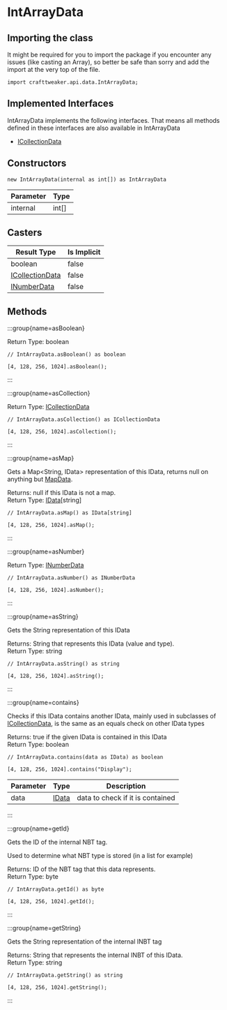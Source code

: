 # IntArrayData

## Importing the class

It might be required for you to import the package if you encounter any issues (like casting an Array), so better be safe than sorry and add the import at the very top of the file.
```zenscript
import crafttweaker.api.data.IntArrayData;
```


## Implemented Interfaces
IntArrayData implements the following interfaces. That means all methods defined in these interfaces are also available in IntArrayData

- [ICollectionData](/vanilla/api/data/ICollectionData)

## Constructors


```zenscript
new IntArrayData(internal as int[]) as IntArrayData
```
| Parameter | Type  |
|-----------|-------|
| internal  | int[] |



## Casters

|                     Result Type                      | Is Implicit |
|------------------------------------------------------|-------------|
| boolean                                              | false       |
| [ICollectionData](/vanilla/api/data/ICollectionData) | false       |
| [INumberData](/vanilla/api/data/INumberData)         | false       |

## Methods

:::group{name=asBoolean}

Return Type: boolean

```zenscript
// IntArrayData.asBoolean() as boolean

[4, 128, 256, 1024].asBoolean();
```

:::

:::group{name=asCollection}

Return Type: [ICollectionData](/vanilla/api/data/ICollectionData)

```zenscript
// IntArrayData.asCollection() as ICollectionData

[4, 128, 256, 1024].asCollection();
```

:::

:::group{name=asMap}

Gets a Map<String, IData> representation of this IData, returns null on anything but [MapData](/vanilla/api/data/MapData).

Returns: null if this IData is not a map.  
Return Type: [IData](/vanilla/api/data/IData)[string]

```zenscript
// IntArrayData.asMap() as IData[string]

[4, 128, 256, 1024].asMap();
```

:::

:::group{name=asNumber}

Return Type: [INumberData](/vanilla/api/data/INumberData)

```zenscript
// IntArrayData.asNumber() as INumberData

[4, 128, 256, 1024].asNumber();
```

:::

:::group{name=asString}

Gets the String representation of this IData

Returns: String that represents this IData (value and type).  
Return Type: string

```zenscript
// IntArrayData.asString() as string

[4, 128, 256, 1024].asString();
```

:::

:::group{name=contains}

Checks if this IData contains another IData, mainly used in subclasses of [ICollectionData](/vanilla/api/data/ICollectionData), is the same as an equals check on other IData types

Returns: true if the given IData is contained in this IData  
Return Type: boolean

```zenscript
// IntArrayData.contains(data as IData) as boolean

[4, 128, 256, 1024].contains("Display");
```

| Parameter |               Type               |           Description            |
|-----------|----------------------------------|----------------------------------|
| data      | [IData](/vanilla/api/data/IData) | data to check if it is contained |


:::

:::group{name=getId}

Gets the ID of the internal NBT tag.

 Used to determine what NBT type is stored (in a list for example)

Returns: ID of the NBT tag that this data represents.  
Return Type: byte

```zenscript
// IntArrayData.getId() as byte

[4, 128, 256, 1024].getId();
```

:::

:::group{name=getString}

Gets the String representation of the internal INBT tag

Returns: String that represents the internal INBT of this IData.  
Return Type: string

```zenscript
// IntArrayData.getString() as string

[4, 128, 256, 1024].getString();
```

:::


